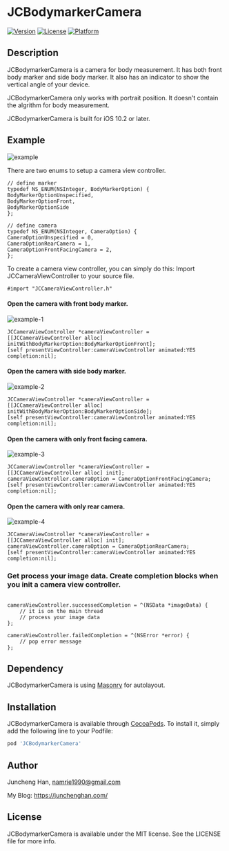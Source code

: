 # JCBodymarkerCamera

[![Version](https://img.shields.io/cocoapods/v/JCBodymarkerCamera.svg?style=flat)](https://cocoapods.org/pods/JCBodymarkerCamera)
[![License](https://img.shields.io/cocoapods/l/JCBodymarkerCamera.svg?style=flat)](https://cocoapods.org/pods/JCBodymarkerCamera)
[![Platform](https://img.shields.io/cocoapods/p/JCBodymarkerCamera.svg?style=flat)](https://cocoapods.org/pods/JCBodymarkerCamera)

## Description
JCBodymarkerCamera is a camera for body measurement. It has both front body marker and side body marker. It also has an indicator to show the vertical angle of your device.

JCBodymarkerCamera only works with portrait position. It doesn't contain the algrithm for body measurement.

JCBodymarkerCamera is built for iOS 10.2 or later.

## Example

![example](https://github.com/JasonHan1990/JCBodymarkerCamera/blob/master/ExampleImages/iPhone-20181029210452.2018-10-29%2021_27_05.gif)
 
There are two enums to setup a camera view controller.

```objc
// define marker
typedef NS_ENUM(NSInteger, BodyMarkerOption) {
BodyMarkerOptionUnspecified,
BodyMarkerOptionFront,
BodyMarkerOptionSide
};

// define camera
typedef NS_ENUM(NSInteger, CameraOption) {
CameraOptionUnspecified = 0,
CameraOptionRearCamera = 1,
CameraOptionFrontFacingCamera = 2,
};
```
To create a camera view controller, you can simply do this:
Import JCCameraViewController to your source file.
```objc
#import "JCCameraViewController.h"
```
#### Open the camera with front body marker.
![example-1](https://github.com/JasonHan1990/JCBodymarkerCamera/blob/master/ExampleImages/front-marker.PNG)
```objc
JCCameraViewController *cameraViewController = [[JCCameraViewController alloc] initWithBodyMarkerOption:BodyMarkerOptionFront];
[self presentViewController:cameraViewController animated:YES completion:nil];
```  
#### Open the camera with side body marker.
![example-2](https://github.com/JasonHan1990/JCBodymarkerCamera/blob/master/ExampleImages/side-marker.PNG)
```objc
JCCameraViewController *cameraViewController = [[JCCameraViewController alloc] initWithBodyMarkerOption:BodyMarkerOptionSide];
[self presentViewController:cameraViewController animated:YES completion:nil];
```
#### Open the camera with only front facing camera.
![example-3](https://github.com/JasonHan1990/JCBodymarkerCamera/blob/master/ExampleImages/front-facing.PNG)
```objc
JCCameraViewController *cameraViewController = [[JCCameraViewController alloc] init];
cameraViewController.cameraOption = CameraOptionFrontFacingCamera;
[self presentViewController:cameraViewController animated:YES completion:nil];
```
#### Open the camera with only rear camera.
![example-4](https://github.com/JasonHan1990/JCBodymarkerCamera/blob/master/ExampleImages/rear.PNG)
```objc
JCCameraViewController *cameraViewController = [[JCCameraViewController alloc] init];
cameraViewController.cameraOption = CameraOptionRearCamera;
[self presentViewController:cameraViewController animated:YES completion:nil];
```
### Get process your image data. Create completion blocks when you init a camera view controller.
```objc

cameraViewController.successedCompletion = ^(NSData *imageData) {
    // it is on the main thread
    // process your image data
};

cameraViewController.failedCompletion = ^(NSError *error) {
    // pop error message
};
```

## Dependency

JCBodymarkerCamera is using [Masonry](https://cocoapods.org/pods/Masonry) for autolayout. 

## Installation

JCBodymarkerCamera is available through [CocoaPods](https://cocoapods.org). To install
it, simply add the following line to your Podfile:

```ruby
pod 'JCBodymarkerCamera'
```

## Author

Juncheng Han, namrie1990@gmail.com

My Blog:
https://junchenghan.com/

## License

JCBodymarkerCamera is available under the MIT license. See the LICENSE file for more info.
